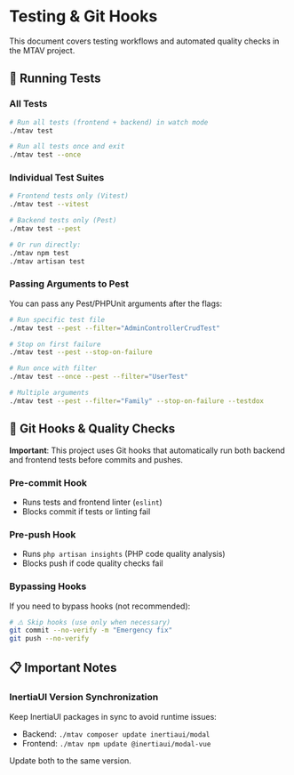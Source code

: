 # Testing & Git Hooks

This document covers testing workflows and automated quality checks in the MTAV project.

## 🧪 Running Tests

### All Tests

```bash
# Run all tests (frontend + backend) in watch mode
./mtav test

# Run all tests once and exit
./mtav test --once
```

### Individual Test Suites

```bash
# Frontend tests only (Vitest)
./mtav test --vitest

# Backend tests only (Pest)
./mtav test --pest

# Or run directly:
./mtav npm test
./mtav artisan test
```

### Passing Arguments to Pest

You can pass any Pest/PHPUnit arguments after the flags:

```bash
# Run specific test file
./mtav test --pest --filter="AdminControllerCrudTest"

# Stop on first failure
./mtav test --pest --stop-on-failure

# Run once with filter
./mtav test --once --pest --filter="UserTest"

# Multiple arguments
./mtav test --pest --filter="Family" --stop-on-failure --testdox
```

## 🔗 Git Hooks & Quality Checks

**Important**: This project uses Git hooks that automatically run both backend and frontend tests before commits and pushes.

### Pre-commit Hook

- Runs tests and frontend linter (`eslint`)
- Blocks commit if tests or linting fail

### Pre-push Hook

- Runs `php artisan insights` (PHP code quality analysis)
- Blocks push if code quality checks fail

### Bypassing Hooks

If you need to bypass hooks (not recommended):

```bash
# ⚠️ Skip hooks (use only when necessary)
git commit --no-verify -m "Emergency fix"
git push --no-verify
```

## 📋 Important Notes

### InertiaUI Version Synchronization

Keep InertiaUI packages in sync to avoid runtime issues:

- Backend: `./mtav composer update inertiaui/modal`
- Frontend: `./mtav npm update @inertiaui/modal-vue`

Update both to the same version.
